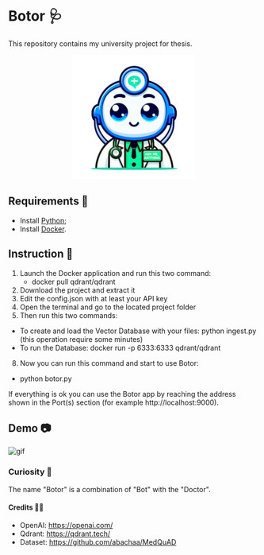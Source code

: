 # Botor 🩺
This repository contains my university project for thesis.

<p align="center"> 
    <img src="media/BotorMascotte.png" alt="Botor" width="250" height="250">
</p>

## Requirements 📝
- Install [Python](https://www.python.org/);
- Install [Docker](https://www.docker.com/products/docker-desktop/).

## Instruction 📖
1. Launch the Docker application and run this two command:
   - docker pull qdrant/qdrant
3. Download the project and extract it
5. Edit the config.json with at least your API key
6. Open the terminal and go to the located project folder
7. Then run this two commands: 
  - To create and load the Vector Database with your files: python ingest.py (this operation require some minutes)
  - To run the Database: docker run -p 6333:6333 qdrant/qdrant
8. Now you can run this command and start to use Botor:
  - python botor.py

If everything is ok you can use the Botor app by reaching the address shown in the Port(s) section (for example http://localhost:9000).

## Demo 📷
![gif](media/Botor.gif)

### Curiosity 🧐
The name "Botor" is a combination of "Bot" with the "Doctor".

#### Credits 🙏🏻
- OpenAI: https://openai.com/
- Qdrant: https://qdrant.tech/
- Dataset: https://github.com/abachaa/MedQuAD
